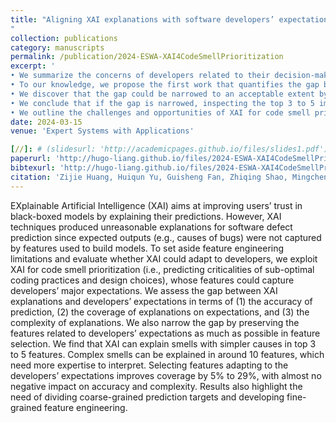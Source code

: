 ```yaml
---
title: "Aligning XAI explanations with software developers’ expectations: A case study with code smell prioritization
"
collection: publications
category: manuscripts
permalink: /publication/2024-ESWA-XAI4CodeSmellPrioritization
excerpt: '
• We summarize the concerns of developers related to their decision-making toward code smell criticality, including code design and implementation, code evolution, code functionality, and developer-related factors.<br>
• To our knowledge, we propose the first work that quantifies the gap between XAI explanation and developers’ expectations in code smell prioritization. The expectation could be huge even if all their concerns are captured by the features, e.g., more than 40% of the concerns of the developers do not appear in simple explanations.<br>
• We discover that the gap could be narrowed to an acceptable extent by adapting to developers’ when selecting features, i.e., preserving the features related to the major concerns of developers as much as possible.<br>
• We conclude that if the gap is narrowed, inspecting the top 3 to 5 important features is sufficient to meet the developers’ expectations in explaining issues with simpler causes such as Spaghetti Code, but the explanation may be less helpful for novice users in issues with complex or controversial causes such as Shotgun Surgery.<br>
• We outline the challenges and opportunities of XAI for code smell prioritization and SQA in terms of feature engineering, problem definition, and XAI methodologies.'
date: 2024-03-15
venue: 'Expert Systems with Applications'

[//]: # (slidesurl: 'http://academicpages.github.io/files/slides1.pdf')
paperurl: 'http://hugo-liang.github.io/files/2024-ESWA-XAI4CodeSmellPrioritization.pdf'
bibtexurl: 'http://hugo-liang.github.io/files/2024-ESWA-XAI4CodeSmellPrioritization.bib'
citation: 'Zijie Huang, Huiqun Yu, Guisheng Fan, Zhiqing Shao, Mingchen Li, Yuguo Liang. Aligning XAI explanations with software developers’ expectations: A case study with code smell prioritization. Expert Systems with Applications, 238: 121640. https://doi.org/10.1016/j.eswa.2023.121640.'
---
```

EXplainable Artificial Intelligence (XAI) aims at improving users’ trust in black-boxed models by explaining their predictions. However, XAI techniques produced unreasonable explanations for software defect prediction since expected outputs (e.g., causes of bugs) were not captured by features used to build models. To set aside feature engineering limitations and evaluate whether XAI could adapt to developers, we exploit XAI for code smell prioritization (i.e., predicting criticalities of sub-optimal coding practices and design choices), whose features could capture developers’ major expectations. We assess the gap between XAI explanations and developers’ expectations in terms of (1) the accuracy of prediction, (2) the coverage of explanations on expectations, and (3) the complexity of explanations. We also narrow the gap by preserving the features related to developers’ expectations as much as possible in feature selection. We find that XAI can explain smells with simpler causes in top 3 to 5 features. Complex smells can be explained in around 10 features, which need more expertise to interpret. Selecting features adapting to the developers’ expectations improves coverage by 5% to 29%, with almost no negative impact on accuracy and complexity. Results also highlight the need of dividing coarse-grained prediction targets and developing fine-grained feature engineering.
